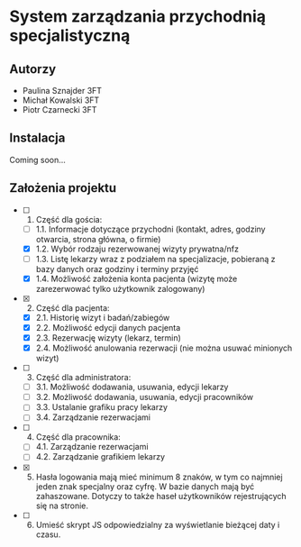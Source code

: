 # System zarządzania przychodnią specjalistyczną
## Autorzy
- Paulina Sznajder 3FT
- Michał Kowalski 3FT
- Piotr Czarnecki 3FT
## Instalacja
Coming soon...
## Założenia projektu
- [ ] 1. Część dla gościa:
  - [ ] 1.1. Informacje dotyczące przychodni (kontakt, adres, godziny otwarcia, strona główna, o firmie)
  - [x] 1.2. Wybór rodzaju rezerwowanej wizyty prywatna/nfz
  - [ ] 1.3. Listę lekarzy wraz z podziałem na specjalizacje, pobieraną z bazy danych oraz godziny i terminy przyjęć
  - [x] 1.4. Możliwość założenia konta pacjenta (wizytę może zarezerwować tylko użytkownik zalogowany)
- [x] 2. Część dla pacjenta:
  - [x] 2.1. Historię wizyt i badań/zabiegów
  - [x] 2.2. Możliwość edycji danych pacjenta
  - [x] 2.3. Rezerwację wizyty (lekarz, termin)
  - [x] 2.4. Możliwość anulowania rezerwacji (nie można usuwać minionych wizyt)
- [ ] 3. Część dla administratora:
  - [ ] 3.1. Możliwość dodawania, usuwania, edycji lekarzy
  - [ ] 3.2. Możliwość dodawania, usuwania, edycji pracowników
  - [ ] 3.3. Ustalanie grafiku pracy lekarzy
  - [ ] 3.4. Zarządzanie rezerwacjami
- [ ] 4. Część dla pracownika:
  - [ ] 4.1. Zarządzanie rezerwacjami
  - [ ] 4.2. Zarządzanie grafikiem lekarzy
- [x] 5. Hasła logowania mają mieć minimum 8 znaków, w tym co najmniej jeden znak specjalny oraz cyfrę. W bazie danych mają być zahaszowane. Dotyczy to także haseł użytkowników rejestrujących się na stronie.
- [ ] 6. Umieść skrypt JS odpowiedzialny za wyświetlanie bieżącej daty i czasu.
